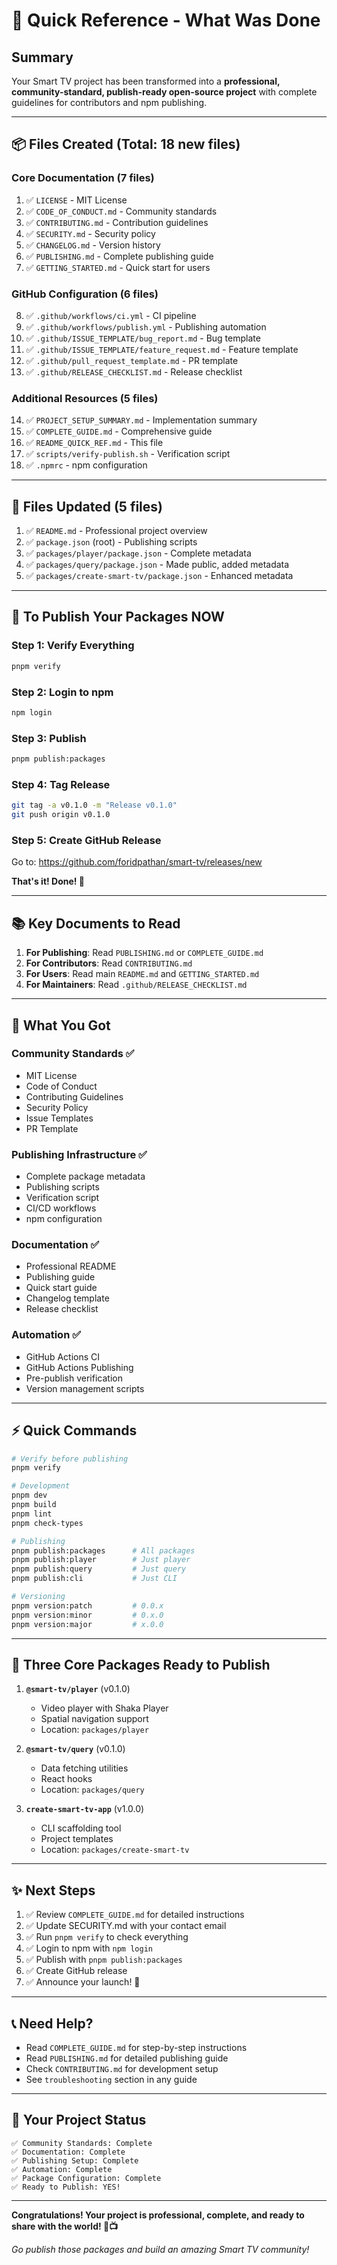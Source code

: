 # 🎯 Quick Reference - What Was Done

## Summary

Your Smart TV project has been transformed into a **professional, community-standard, publish-ready open-source project** with complete guidelines for contributors and npm publishing.

---

## 📦 Files Created (Total: 18 new files)

### Core Documentation (7 files)
1. ✅ `LICENSE` - MIT License
2. ✅ `CODE_OF_CONDUCT.md` - Community standards
3. ✅ `CONTRIBUTING.md` - Contribution guidelines
4. ✅ `SECURITY.md` - Security policy
5. ✅ `CHANGELOG.md` - Version history
6. ✅ `PUBLISHING.md` - Complete publishing guide
7. ✅ `GETTING_STARTED.md` - Quick start for users

### GitHub Configuration (6 files)
8. ✅ `.github/workflows/ci.yml` - CI pipeline
9. ✅ `.github/workflows/publish.yml` - Publishing automation
10. ✅ `.github/ISSUE_TEMPLATE/bug_report.md` - Bug template
11. ✅ `.github/ISSUE_TEMPLATE/feature_request.md` - Feature template
12. ✅ `.github/pull_request_template.md` - PR template
13. ✅ `.github/RELEASE_CHECKLIST.md` - Release checklist

### Additional Resources (5 files)
14. ✅ `PROJECT_SETUP_SUMMARY.md` - Implementation summary
15. ✅ `COMPLETE_GUIDE.md` - Comprehensive guide
16. ✅ `README_QUICK_REF.md` - This file
17. ✅ `scripts/verify-publish.sh` - Verification script
18. ✅ `.npmrc` - npm configuration

---

## 🔧 Files Updated (5 files)

1. ✅ `README.md` - Professional project overview
2. ✅ `package.json` (root) - Publishing scripts
3. ✅ `packages/player/package.json` - Complete metadata
4. ✅ `packages/query/package.json` - Made public, added metadata
5. ✅ `packages/create-smart-tv/package.json` - Enhanced metadata

---

## 🚀 To Publish Your Packages NOW

### Step 1: Verify Everything
```bash
pnpm verify
```

### Step 2: Login to npm
```bash
npm login
```

### Step 3: Publish
```bash
pnpm publish:packages
```

### Step 4: Tag Release
```bash
git tag -a v0.1.0 -m "Release v0.1.0"
git push origin v0.1.0
```

### Step 5: Create GitHub Release
Go to: https://github.com/foridpathan/smart-tv/releases/new

**That's it! Done! 🎉**

---

## 📚 Key Documents to Read

1. **For Publishing**: Read `PUBLISHING.md` or `COMPLETE_GUIDE.md`
2. **For Contributors**: Read `CONTRIBUTING.md`
3. **For Users**: Read main `README.md` and `GETTING_STARTED.md`
4. **For Maintainers**: Read `.github/RELEASE_CHECKLIST.md`

---

## 🎁 What You Got

### Community Standards ✅
- MIT License
- Code of Conduct
- Contributing Guidelines
- Security Policy
- Issue Templates
- PR Template

### Publishing Infrastructure ✅
- Complete package metadata
- Publishing scripts
- Verification script
- CI/CD workflows
- npm configuration

### Documentation ✅
- Professional README
- Publishing guide
- Quick start guide
- Changelog template
- Release checklist

### Automation ✅
- GitHub Actions CI
- GitHub Actions Publishing
- Pre-publish verification
- Version management scripts

---

## ⚡ Quick Commands

```bash
# Verify before publishing
pnpm verify

# Development
pnpm dev
pnpm build
pnpm lint
pnpm check-types

# Publishing
pnpm publish:packages      # All packages
pnpm publish:player        # Just player
pnpm publish:query         # Just query
pnpm publish:cli           # Just CLI

# Versioning
pnpm version:patch         # 0.0.x
pnpm version:minor         # 0.x.0
pnpm version:major         # x.0.0
```

---

## 🎯 Three Core Packages Ready to Publish

1. **`@smart-tv/player`** (v0.1.0)
   - Video player with Shaka Player
   - Spatial navigation support
   - Location: `packages/player`

2. **`@smart-tv/query`** (v0.1.0)
   - Data fetching utilities
   - React hooks
   - Location: `packages/query`

3. **`create-smart-tv-app`** (v1.0.0)
   - CLI scaffolding tool
   - Project templates
   - Location: `packages/create-smart-tv`

---

## ✨ Next Steps

1. ✅ Review `COMPLETE_GUIDE.md` for detailed instructions
2. ✅ Update SECURITY.md with your contact email
3. ✅ Run `pnpm verify` to check everything
4. ✅ Login to npm with `npm login`
5. ✅ Publish with `pnpm publish:packages`
6. ✅ Create GitHub release
7. ✅ Announce your launch! 🎉

---

## 📞 Need Help?

- Read `COMPLETE_GUIDE.md` for step-by-step instructions
- Read `PUBLISHING.md` for detailed publishing guide
- Check `CONTRIBUTING.md` for development setup
- See `troubleshooting` section in any guide

---

## 🌟 Your Project Status

```
✅ Community Standards: Complete
✅ Documentation: Complete
✅ Publishing Setup: Complete
✅ Automation: Complete
✅ Package Configuration: Complete
✅ Ready to Publish: YES!
```

---

**Congratulations! Your project is professional, complete, and ready to share with the world! 🚀📺**

*Go publish those packages and build an amazing Smart TV community!*
